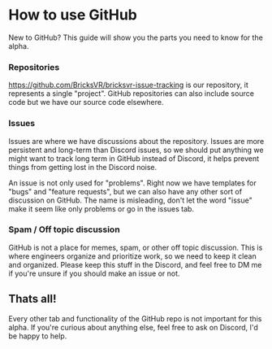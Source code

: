 # How to use GitHub

New to GitHub? This guide will show you the parts you need to know for the alpha.

### Repositories

https://github.com/BricksVR/bricksvr-issue-tracking is our repository, it represents a single "project". GitHub repositories can also include source code but we have our source code elsewhere.

### Issues

Issues are where we have discussions about the repository. Issues are more persistent and long-term than Discord issues, so we should put anything we might want to track long term in GitHub instead of Discord, it helps prevent things from getting lost in the Discord noise.

An issue is not only used for "problems". Right now we have templates for "bugs" and "feature requests", but we can also have any other sort of discussion on GitHub. The name is misleading, don't let the word "issue" make it seem like only problems or go in the issues tab.

### Spam / Off topic discussion

GitHub is not a place for memes, spam, or other off topic discussion. This is where engineers organize and prioritize work, so we need to keep it clean and organized. Please keep this stuff in the Discord, and feel free to DM me if you're unsure if you should make an issue or not.

## Thats all!

Every other tab and functionality of the GitHub repo is not important for this alpha. If you're curious about anything else, feel free to ask on Discord, I'd be happy to help.

